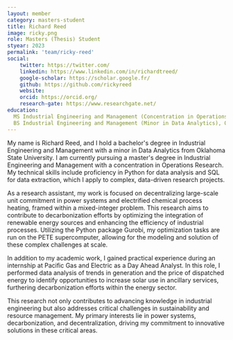 ```yaml
---
layout: member
category: masters-student
title: Richard Reed
image: ricky.png
role: Masters (Thesis) Student
styear: 2023
permalink: 'team/ricky-reed'
social:
    twitter: https://twitter.com/
    linkedin: https://www.linkedin.com/in/richardtreed/
    google-scholar: https://scholar.google.fr/
    github: https://github.com/rickyreed
    website:
    orcid: https://orcid.org/
    research-gate: https://www.researchgate.net/
education:
  MS Industrial Engineering and Management (Concentration in Operations Research), Oklahoma State University, Current
  BS Industrial Engineering and Management (Minor in Data Analytics), Oklahoma State University, 2023
---
```


My name is Richard Reed, and I hold a bachelor's degree in Industrial Engineering and Management with a minor in Data Analytics from Oklahoma State University. I am currently pursuing a master's degree in Industrial Engineering and Management with a concentration in Operations Research. My technical skills include proficiency in Python for data analysis and SQL for data extraction, which I apply to complex, data-driven research projects.

As a research assistant, my work is focused on decentralizing large-scale unit commitment in power systems and electrified chemical process heating, framed within a mixed-integer problem. This research aims to contribute to decarbonization efforts by optimizing the integration of renewable energy sources and enhancing the efficiency of industrial processes. Utilizing the Python package Gurobi, my optimization tasks are run on the PETE supercomputer, allowing for the modeling and solution of these complex challenges at scale.

In addition to my academic work, I gained practical experience during an internship at Pacific Gas and Electric as a Day Ahead Analyst. In this role, I performed data analysis of trends in generation and the price of dispatched energy to identify opportunities to increase solar use in ancillary services, furthering decarbonization efforts within the energy sector.

This research not only contributes to advancing knowledge in industrial engineering but also addresses critical challenges in sustainability and resource management. My primary interests lie in power systems, decarbonization, and decentralization, driving my commitment to innovative solutions in these critical areas.